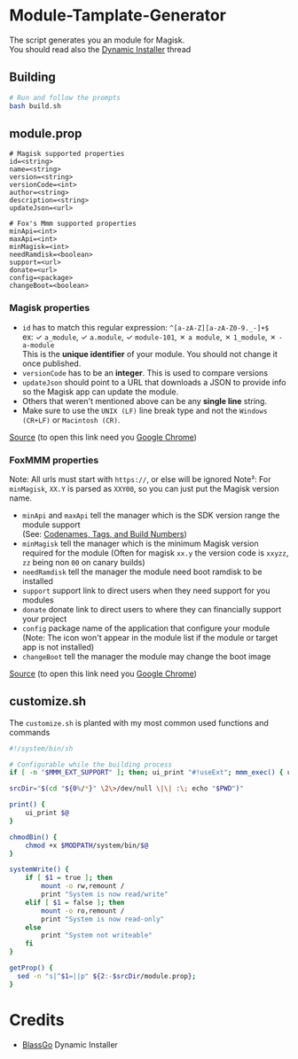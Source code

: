[chrome]: https://www.google.com/chrome/

# Module-Tamplate-Generator

The script generates you an module for Magisk.   
You should read also the [Dynamic Installer](https://forum.xda-developers.com/t/zip-dual-installer-dynamic-installer-stable-4-5-b-android-10-or-earlier.4279541/) thread


## Building

```bash
# Run and follow the prompts
bash build.sh
```


## module.prop

```properties
# Magisk supported properties
id=<string>
name=<string>
version=<string>
versionCode=<int>
author=<string>
description=<string>
updateJson=<url>

# Fox's Mmm supported properties
minApi=<int>
maxApi=<int>
minMagisk=<int>
needRamdisk=<boolean>
support=<url>
donate=<url>
config=<package>
changeBoot=<boolean>
```

### Magisk properties

- `id` has to match this regular expression: `^[a-zA-Z][a-zA-Z0-9._-]+$`<br>
  ex: ✓ `a_module`, ✓ `a.module`, ✓ `module-101`, ✗ `a module`, ✗ `1_module`, ✗ `-a-module`<br>
  This is the **unique identifier** of your module. You should not change it once published.
- `versionCode` has to be an **integer**. This is used to compare versions
- `updateJson` should point to a URL that downloads a JSON to provide info so the Magisk app can update the module.
- Others that weren't mentioned above can be any **single line** string.
- Make sure to use the `UNIX (LF)` line break type and not the `Windows (CR+LF)` or `Macintosh (CR)`.

[Source](<https://github.com/topjohnwu/Magisk/blob/master/docs/guides.md?plain=1#:~:text=%2D%20%60id%60,(CR)%60.>) (to open this link need you [Google Chrome][chrome])

### FoxMMM properties

Note: All urls must start with `https://`, or else will be ignored
Note²: For `minMagisk`, `XX.Y` is parsed as `XXY00`, so you can just put the Magisk version name.

- `minApi` and `maxApi` tell the manager which is the SDK version range the module support  
  (See: [Codenames, Tags, and Build Numbers](https://source.android.com/setup/start/build-numbers))
- `minMagisk` tell the manager which is the minimum Magisk version required for the module
  (Often for magisk `xx.y` the version code is `xxyzz`, `zz` being non `00` on canary builds)
- `needRamdisk` tell the manager the module need boot ramdisk to be installed
- `support` support link to direct users when they need support for you modules
- `donate` donate link to direct users to where they can financially support your project
- `config` package name of the application that configure your module
  (Note: The icon won't appear in the module list if the module or target app is not installed)
- `changeBoot` tell the manager the module may change the boot image

[Source](https://github.com/Fox2Code/FoxMagiskModuleManager/blob/master/DEVELOPERS.md?plain=1#:~:text=Note%3A%20All,the%20boot%20image) (to open this link need you [Google Chrome][chrome])

## customize.sh

The `customize.sh` is planted with my most common used functions and commands

```bash
#!/system/bin/sh

# Configurable while the building process
if [ -n "$MMM_EXT_SUPPORT" ]; then; ui_print "#!useExt"; mmm_exec() { ui_print "$(echo "#!$@")"; }; else; mmm_exec() { true; };abort "! This module need to be executed in Fox's Magisk Module Manager";exit 1;fi

srcDir="$(cd "${0%/*}" \2\>/dev/null \|\| :\; echo "$PWD")"

print() {
    ui_print $@
}

chmodBin() {
    chmod +x $MODPATH/system/bin/$@
}

systemWrite() {
    if [ $1 = true ]; then
        mount -o rw,remount /
        print "System is now read/write"
    elif [ $1 = false ]; then
        mount -o ro,remount /
        print "System is now read-only"
    else
        print "System not writeable"
    fi
}

getProp() {
  sed -n "s|^$1=||p" ${2:-$srcDir/module.prop};
}
```

# Credits

- [BlassGo](https://forum.xda-developers.com/m/blassgo.11402469/) Dynamic Installer
